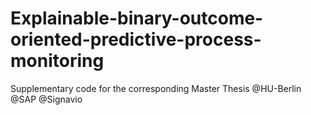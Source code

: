# Explainable-binary-outcome-oriented-predictive-process-monitoring
 Supplementary code for the corresponding Master Thesis @HU-Berlin @SAP @Signavio
